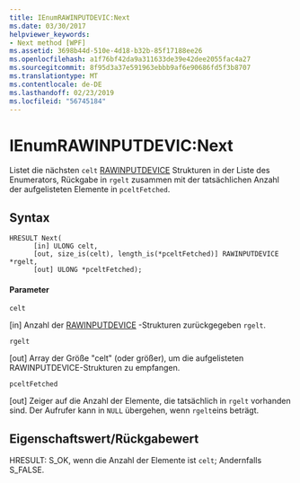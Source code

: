 ```yaml
---
title: IEnumRAWINPUTDEVIC:Next
ms.date: 03/30/2017
helpviewer_keywords:
- Next method [WPF]
ms.assetid: 3698b44d-510e-4d18-b32b-85f17188ee26
ms.openlocfilehash: a1f76bf42da9a311633de39e42dee2055fac4a27
ms.sourcegitcommit: 8f95d3a37e591963ebbb9af6e90686fd5f3b8707
ms.translationtype: MT
ms.contentlocale: de-DE
ms.lasthandoff: 02/23/2019
ms.locfileid: "56745184"
---
```

# <a name="ienumrawinputdevicnext"></a>IEnumRAWINPUTDEVIC:Next
Listet die nächsten `celt` [RAWINPUTDEVICE](/windows/desktop/api/winuser/ns-winuser-rawinputdevice) Strukturen in der Liste des Enumerators, Rückgabe in `rgelt` zusammen mit der tatsächlichen Anzahl der aufgelisteten Elemente in `pceltFetched`.  
  
## <a name="syntax"></a>Syntax  
  
```  
HRESULT Next(  
      [in] ULONG celt,  
      [out, size_is(celt), length_is(*pceltFetched)] RAWINPUTDEVICE *rgelt,  
      [out] ULONG *pceltFetched);  
```  
  
#### <a name="parameters"></a>Parameter  
 `celt`  
  
 [in] Anzahl der [RAWINPUTDEVICE](/windows/desktop/api/winuser/ns-winuser-rawinputdevice) -Strukturen zurückgegeben `rgelt`.  
  
 `rgelt`  
  
 [out] Array der Größe "celt" (oder größer), um die aufgelisteten RAWINPUTDEVICE-Strukturen zu empfangen.  
  
 `pceltFetched`  
  
 [out] Zeiger auf die Anzahl der Elemente, die tatsächlich in `rgelt` vorhanden sind. Der Aufrufer kann in `NULL` übergehen, wenn  `rgelt`eins beträgt.   
  
## <a name="property-valuereturn-value"></a>Eigenschaftswert/Rückgabewert  
 HRESULT: S_OK, wenn die Anzahl der Elemente ist `celt`; Andernfalls S_FALSE.
